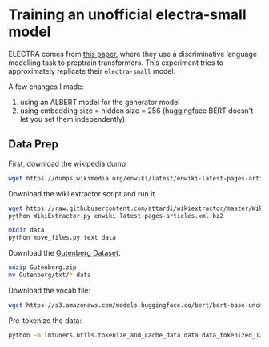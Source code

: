 # Training an unofficial electra-small model

ELECTRA comes from [this paper](https://openreview.net/pdf?id=r1xMH1BtvB),
where they use a discriminative language modelling task to preptrain transformers.
This experiment tries to approximately replicate their `electra-small` model.

A few changes I made:
1. using an ALBERT model for the generator model
2. using embedding size = hidden size = 256 (huggingface BERT doesn't let you set them independently).

## Data Prep

First, download the wikipedia dump

```sh
wget https://dumps.wikimedia.org/enwiki/latest/enwiki-latest-pages-articles.xml.bz2
```

Download the wiki extractor script and run it

```sh
wget https://raw.githubusercontent.com/attardi/wikiextractor/master/WikiExtractor.py
python WikiExtractor.py enwiki-latest-pages-articles.xml.bz2

mkdir data
python move_files.py text data
```

Download the [Gutenberg Dataset](https://web.eecs.umich.edu/~lahiri/gutenberg_dataset.html).

```sh
unzip Gutenberg.zip
mv Gutenberg/txt/* data
```

Download the vocab file:
```sh
wget https://s3.amazonaws.com/models.huggingface.co/bert/bert-base-uncased-vocab.txt
```

Pre-tokenize the data:
```sh
python -m lmtuners.utils.tokenize_and_cache_data data data_tokenized_128 --tokenizer_path bert-base-uncased-vocab.txt --max_length=128 --n_sentences=40
```